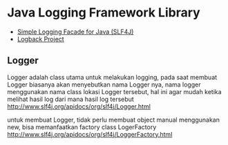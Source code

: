 # Java Logging Framework Library
- [Simple Logging Facade for Java (SLF4J)](http://www.slf4j.org/)
- [Logback Project](http://logback.qos.ch)

##  Logger
Logger adalah class utama untuk melakukan logging, pada saat membuat Logger biasanya akan menyebutkan nama Logger nya, nama logger menggunakan nama class lokasi Logger tersebut, hal ini agar mudah ketika melihat hasil log dari mana hasil log tersebut
http://www.slf4j.org/apidocs/org/slf4j/Logger.html

untuk membuat Logger, tidak perlu membuat object manual menggunakan new, bisa memanfaatkan factory class LogerFactory
http://www.slf4j.org/apidocs/org/slf4j/LoggerFactory.html
